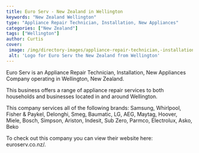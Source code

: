 ```yaml
---
title: Euro Serv - New Zealand in Wellington
keywords: "New Zealand Wellington"
type: "Appliance Repair Technician, Installation, New Appliances"
categories: ["New Zealand"]
tags: ["Wellington"]
author: Curtis
cover: 
 image: /img/directory-images/appliance-repair-technician,-installation,-new-appliances/euro-serv.webp
 alt: 'Logo for Euro Serv the New Zealand from Wellington'
---
```


Euro Serv is an Appliance Repair Technician, Installation, New Appliances Company operating in Wellington, New Zealand.

This business offers a range of appliance repair services to both households and businesses located in and around Wellington.

This company services all of the following brands: Samsung, Whirlpool, Fisher & Paykel, Delonghi, Smeg, Baumatic, LG, AEG, Maytag, Hoover, Miele, Bosch, Simpson, Ariston, Indesit, Sub Zero, Parmco, Electrolux, Asko, Beko

To check out this company you can view their website here: euroserv.co.nz/.
